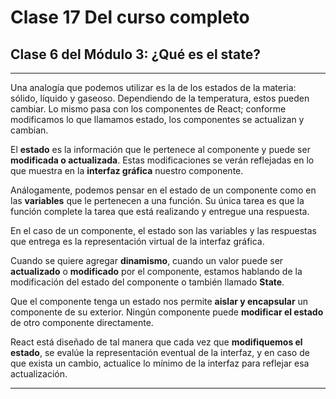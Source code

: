 # Clase 17 Del curso completo

## Clase 6 del Módulo 3: ¿Qué es el state?

---

Una analogía que podemos utilizar es la de los estados de la materia: sólido, líquido y gaseoso. Dependiendo de la temperatura, estos pueden cambiar. Lo mismo pasa con los componentes de React; conforme modificamos lo que llamamos estado, los componentes se actualizan y cambian.

El **estado** es la información que le pertenece al componente y puede ser **modificada o actualizada**. Estas modificaciones se verán reflejadas en lo que muestra en la **interfaz gráfica** nuestro componente. 

Análogamente, podemos pensar en el estado de un componente como en las **variables** que le pertenecen a una función. Su única tarea es que la función complete la tarea que está realizando y entregue una respuesta.

En el caso de un componente, el estado son las variables y las respuestas que entrega es la representación virtual de la interfaz gráfica.

Cuando se quiere agregar **dinamismo**, cuando un valor puede ser **actualizado** o **modificado** por el componente, estamos hablando de la modificación del estado del componente o también llamado **State**. 

Que el componente tenga un estado nos permite **aislar y encapsular** un componente de su exterior. Ningún componente puede **modificar el estado** de otro componente directamente.

React está diseñado de tal manera que cada vez que **modifiquemos el estado**, se evalúe la representación eventual de la interfaz, y en caso de que exista un cambio, actualice lo mínimo de la interfaz para reflejar esa actualización.

---
